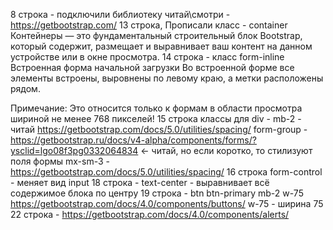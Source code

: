 8 строка - подключили библиотеку  читай\смотри - https://getbootstrap.com/
13 строка, Прописали класс - container Контейнеры — это фундаментальный строительный блок Bootstrap, который содержит, размещает и выравнивает ваш контент на данном устройстве или в окне просмотра.
14 строка - класс form-inline Встроенная форма начальной загрузки  Во встроенной форме все элементы встроены, выровнены по левому краю, а метки расположены рядом.

Примечание: Это относится только к формам в области просмотра шириной не менее 768 пикселей!
15 строка классы для div - 
mb-2 - читай https://getbootstrap.com/docs/5.0/utilities/spacing/
form-group - https://getbootstrap.ru/docs/v4-alpha/components/forms/?ysclid=lgo08f3pg0332064834 <- читай, но если коротко, то   стилизуют поля формы 
mx-sm-3 - https://getbootstrap.com/docs/5.0/utilities/spacing/
16 строка form-control - меняет вид input
18 строка - text-center - выравнивает всё содержимое блока по центру
19 строка - btn btn-primary mb-2 w-75 https://getbootstrap.com/docs/4.0/components/buttons/  w-75 - ширина 75
22 строка - https://getbootstrap.com/docs/4.0/components/alerts/
